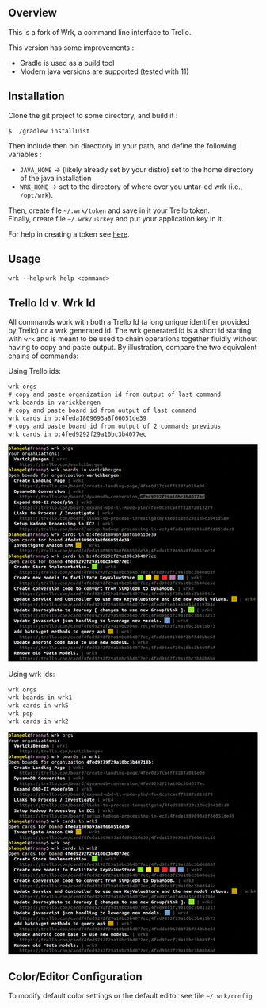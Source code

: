 Overview
--------

This is a fork of Wrk, a command line interface to Trello.

This version has some improvements :
* Gradle is used as a build tool
* Modern java versions are supported (tested with 11)


Installation
--------------

Clone the git project to some directory, and build it :

```
$ ./gradlew installDist

```

Then include then bin directtory in your path, and define the following variables :

* `JAVA_HOME` -> (likely already set by your distro) set to the home directory of the java installation
* `WRK_HOME` -> set to the directory of where ever you untar-ed wrk (i.e., `/opt/wrk`).

Then, create file `~/.wrk/token` and save in it your Trello token.  
Finally, create file `~/.wrk/usrkey` and put your application key in it.
 
For help in creating a token see [here](https://trello.com/docs/gettingstarted/index.html#getting-a-token-from-a-user).

Usage
-------

`wrk --help`
`wrk help <command>`

Trello Id v. Wrk Id
--------

All commands work with both a Trello Id (a long unique identifier provided by Trello) or a wrk generated id.  The wrk generated id is a short id starting with `wrk` and is meant to be used to chain operations together fluidly without having to copy and paste output.  By illustration, compare the two equivalent chains of commands:

Using Trello ids:

    wrk orgs
    # copy and paste organization id from output of last command
    wrk boards in varickbergen
    # copy and paste board id from output of last command
    wrk cards in b:4feda1809693a8f66051de39
    # copy and paste board id from output of 2 commands previous
    wrk cards in b:4fed9292f29a10bc3b4077ec
    
![trello ids](https://github.com/blangel/wrk/raw/master/docs/img/trello-id.png "trello ids")

Using wrk ids:

    wrk orgs
    wrk boards in wrk1
    wrk cards in wrk5
    wrk pop
    wrk cards in wrk2

![wrk ids](https://github.com/blangel/wrk/raw/master/docs/img/wrk-id.png "wrk ids")

Color/Editor Configuration
------

To modify default color settings or the default editor see file `~/.wrk/config`
